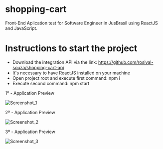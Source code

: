 # shopping-cart
Front-End Aplication test for Software Engineer in JusBrasil using ReactJS and JavaScript.

# Instructions to start the project
* Download the integration API via the link: https://github.com/rosival-souza/shopping-cart-api
* It's necessary to have ReactJS installed on your machine
* Open project root and execute first command: npm i
* Execute second command: npm start


1º - Application Preview 

![Screenshot_1](https://user-images.githubusercontent.com/25927724/120256910-8d1e7100-c265-11eb-9ff0-91602ad64f29.png)

2º - Application Preview 

![Screenshot_2](https://user-images.githubusercontent.com/25927724/120257138-04540500-c266-11eb-9b0c-116e11e0f37e.png)

3º - Application Preview 

![Screenshot_3](https://user-images.githubusercontent.com/25927724/120257260-47ae7380-c266-11eb-95d5-647980280577.png)
